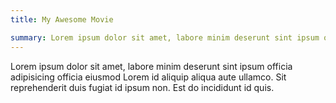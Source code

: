 ```yaml
---
title: My Awesome Movie

summary: Lorem ipsum dolor sit amet, labore minim deserunt sint ipsum officia adipisicing officia eiusmod
---
```


Lorem ipsum dolor sit amet, labore minim deserunt sint ipsum officia adipisicing officia eiusmod
Lorem id aliquip aliqua aute ullamco. Sit reprehenderit duis fugiat id ipsum non. Est do
incididunt id quis.
